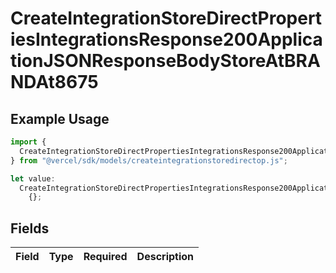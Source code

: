 # CreateIntegrationStoreDirectPropertiesIntegrationsResponse200ApplicationJSONResponseBodyStoreAtBRANDAt8675

## Example Usage

```typescript
import {
  CreateIntegrationStoreDirectPropertiesIntegrationsResponse200ApplicationJSONResponseBodyStoreAtBRANDAt8675,
} from "@vercel/sdk/models/createintegrationstoredirectop.js";

let value:
  CreateIntegrationStoreDirectPropertiesIntegrationsResponse200ApplicationJSONResponseBodyStoreAtBRANDAt8675 =
    {};
```

## Fields

| Field       | Type        | Required    | Description |
| ----------- | ----------- | ----------- | ----------- |